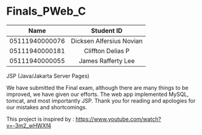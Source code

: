 # Finals_PWeb_C

|Name|Student ID|
|:----------:|:-----------:|
|05111940000076  |  Dicksen Alfersius Novian|
|05111940000181 |  Cliffton Delias P |
|05111940000055  |  James Rafferty Lee |

JSP (Java/Jakarta Server Pages)

We have submitted the Final exam, although there are many things to be improved, we have given our efforts. The web app implemented MySQL, tomcat, and most importantly JSP. 
Thank you for reading and apologies for our mistakes and shortcomings.

This project is inspired by : https://www.youtube.com/watch?v=-3m2_wHWXf4
